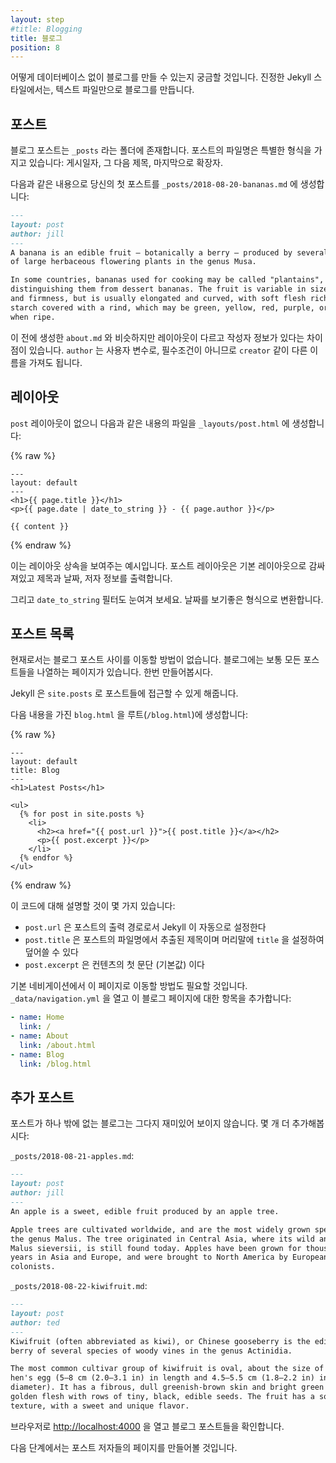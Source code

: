 ```yaml
---
layout: step
#title: Blogging
title: 블로그
position: 8
---
```

<!--
You might be wondering how you can have a blog without a database. In true
Jekyll style, blogging is powered by text files only.
-->
어떻게 데이터베이스 없이 블로그를 만들 수 있는지 궁금할 것입니다. 진정한
Jekyll 스타일에서는, 텍스트 파일만으로 블로그를 만듭니다.

<!--
## Posts
-->
## 포스트

<!--
Blog posts live in a folder called `_posts`. The filename for posts have a
special format: the publish date, then a title, followed by an extension.
-->
블로그 포스트는 `_posts` 라는 폴더에 존재합니다. 포스트의 파일명은 특별한
형식을 가지고 있습니다: 게시일자, 그 다음 제목, 마지막으로 확장자.

<!--
Create your first post at `_posts/2018-08-20-bananas.md` with the
following content:
-->
다음과 같은 내용으로 당신의 첫 포스트를 `_posts/2018-08-20-bananas.md` 에
생성합니다:

```markdown
---
layout: post
author: jill
---
A banana is an edible fruit – botanically a berry – produced by several kinds
of large herbaceous flowering plants in the genus Musa.

In some countries, bananas used for cooking may be called "plantains",
distinguishing them from dessert bananas. The fruit is variable in size, color,
and firmness, but is usually elongated and curved, with soft flesh rich in
starch covered with a rind, which may be green, yellow, red, purple, or brown
when ripe.
```

<!--
This is like the `about.md` you created before except it has an author and
a different layout. `author` is a custom variable, it's not required and could
have been named something like `creator`.
-->
이 전에 생성한 `about.md` 와 비슷하지만 레이아웃이 다르고 작성자 정보가 있다는
차이점이 있습니다. `author` 는 사용자 변수로, 필수조건이 아니므로 `creator` 같이
다른 이름을 가져도 됩니다.

<!--
## Layout
-->
## 레이아웃

<!--
The `post` layout doesn't exist so you'll need to create it at
`_layouts/post.html` with the following content:
-->
`post` 레이아웃이 없으니 다음과 같은 내용의 파일을
`_layouts/post.html` 에 생성합니다:

{% raw %}
```liquid
---
layout: default
---
<h1>{{ page.title }}</h1>
<p>{{ page.date | date_to_string }} - {{ page.author }}</p>

{{ content }}
```
{% endraw %}

<!--
This is an example of layout inheritance. The post layout outputs the title,
date, author and content body which is wrapped by the default layout.
-->
이는 레이아웃 상속을 보여주는 예시입니다. 포스트 레이아웃은 기본 레이아웃으로
감싸져있고 제목과 날짜, 저자 정보를 출력합니다.

<!--
Also note the `date_to_string` filter, this formats a date into a nicer format.
-->
그리고 `date_to_string` 필터도 눈여겨 보세요. 날짜를 보기좋은 형식으로 변환합니다.

<!--
## List posts
-->
## 포스트 목록

<!--
There's currently no way to navigate to the blog post. Typically a blog has a
page which lists all the posts, let's do that next.
-->
현재로서는 블로그 포스트 사이를 이동할 방법이 없습니다. 블로그에는 보통 모든
포스트들을 나열하는 페이지가 있습니다. 한번 만들어봅시다.

<!--
Jekyll makes posts available at `site.posts`.
-->
Jekyll 은 `site.posts` 로 포스트들에 접근할 수 있게 해줍니다.

<!--
Create `blog.html` in your root (`/blog.html`) with the following content:
-->
다음 내용을 가진 `blog.html` 을 루트(`/blog.html`)에 생성합니다:

{% raw %}
```liquid
---
layout: default
title: Blog
---
<h1>Latest Posts</h1>

<ul>
  {% for post in site.posts %}
    <li>
      <h2><a href="{{ post.url }}">{{ post.title }}</a></h2>
      <p>{{ post.excerpt }}</p>
    </li>
  {% endfor %}
</ul>
```
{% endraw %}

<!--
There's a few things to note with this code:
-->
이 코드에 대해 설명할 것이 몇 가지 있습니다:

<!--
* `post.url` is automatically set by Jekyll to the output path of the post
* `post.title` is pulled from the post filename and can be overridden by
setting `title` in front matter
* `post.excerpt` is the first paragraph of content by default
-->
* `post.url` 은 포스트의 출력 경로로서 Jekyll 이 자동으로 설정한다
* `post.title` 은 포스트의 파일명에서 추출된 제목이며 머리말에 `title` 을
설정하여 덮어쓸 수 있다
* `post.excerpt` 은 컨텐츠의 첫 문단 (기본값) 이다

<!--
You also need a way to navigate to this page through the main navigation. Open
`_data/navigation.yml` and add an entry for the blog page:
-->
기본 네비게이션에서 이 페이지로 이동할 방법도 필요할 것입니다.
`_data/navigation.yml` 을 열고 이 블로그 페이지에 대한 항목을 추가합니다:

```yaml
- name: Home
  link: /
- name: About
  link: /about.html
- name: Blog
  link: /blog.html
```

<!--
## More posts
-->
## 추가 포스트

<!--
A blog isn't very exciting with a single post. Add a few more:
-->
포스트가 하나 밖에 없는 블로그는 그다지 재미있어 보이지 않습니다. 몇 개 더 추가해봅시다:

`_posts/2018-08-21-apples.md`:

```markdown
---
layout: post
author: jill
---
An apple is a sweet, edible fruit produced by an apple tree.

Apple trees are cultivated worldwide, and are the most widely grown species in
the genus Malus. The tree originated in Central Asia, where its wild ancestor,
Malus sieversii, is still found today. Apples have been grown for thousands of
years in Asia and Europe, and were brought to North America by European
colonists.
```

`_posts/2018-08-22-kiwifruit.md`:

```markdown
---
layout: post
author: ted
---
Kiwifruit (often abbreviated as kiwi), or Chinese gooseberry is the edible
berry of several species of woody vines in the genus Actinidia.

The most common cultivar group of kiwifruit is oval, about the size of a large
hen's egg (5–8 cm (2.0–3.1 in) in length and 4.5–5.5 cm (1.8–2.2 in) in
diameter). It has a fibrous, dull greenish-brown skin and bright green or
golden flesh with rows of tiny, black, edible seeds. The fruit has a soft
texture, with a sweet and unique flavor.
```

<!--
Open <a href="http://localhost:4000" target="_blank" data-proofer-ignore>http://localhost:4000</a>
and have a look through your blog posts.
-->
브라우저로 <a href="http://localhost:4000" target="_blank" data-proofer-ignore>http://localhost:4000</a>
을 열고 블로그 포스트들을 확인합니다.

<!--
Next we'll focus on creating a page for each post author.
-->
다음 단계에서는 포스트 저자들의 페이지를 만들어볼 것입니다.
